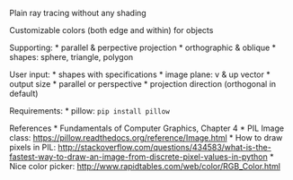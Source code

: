 Plain ray tracing without any shading

Customizable colors (both edge and within) for objects

Supporting: 
    * parallel & perpective projection
    * orthographic & oblique
    * shapes: sphere, triangle, polygon

User input:
    * shapes with specifications
    * image plane: v & up vector
    * output size
    * parallel or perspective
    * projection direction (orthogonal in default)

Requirements:
    * pillow: `pip install pillow`

References
    * Fundamentals of Computer Graphics, Chapter 4
    * PIL Image class: https://pillow.readthedocs.org/reference/Image.html
    * How to draw pixels in PIL: http://stackoverflow.com/questions/434583/what-is-the-fastest-way-to-draw-an-image-from-discrete-pixel-values-in-python
    * Nice color picker: http://www.rapidtables.com/web/color/RGB_Color.html
